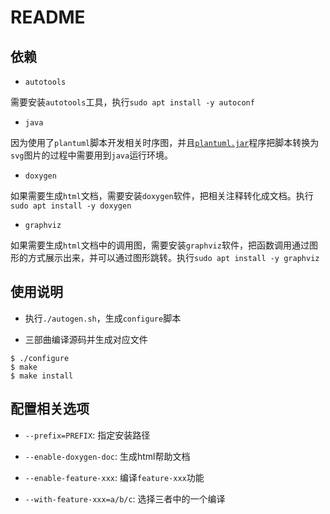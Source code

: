 # README

## 依赖

* `autotools`

需要安装`autotools`工具，执行`sudo apt install -y autoconf`

* `java`

因为使用了`plantuml`脚本开发相关时序图，并且[`plantuml.jar`](docs/plantuml/plantuml.jar)程序把脚本转换为`svg`图片的过程中需要用到`java`运行环境。

* `doxygen`

如果需要生成`html`文档，需要安装`doxygen`软件，把相关注释转化成文档。执行`sudo apt install -y doxygen`

* `graphviz`

如果需要生成`html`文档中的调用图，需要安装`graphviz`软件，把函数调用通过图形的方式展示出来，并可以通过图形跳转。执行`sudo apt install -y graphviz`


## 使用说明

* 执行`./autogen.sh`，生成`configure`脚本

* 三部曲编译源码并生成对应文件

```shell
$ ./configure
$ make
$ make install
```

## 配置相关选项

* `--prefix=PREFIX`: 指定安装路径

* `--enable-doxygen-doc`: 生成html帮助文档

* `--enable-feature-xxx`: 编译`feature-xxx`功能

* `--with-feature-xxx=a/b/c`: 选择三者中的一个编译
